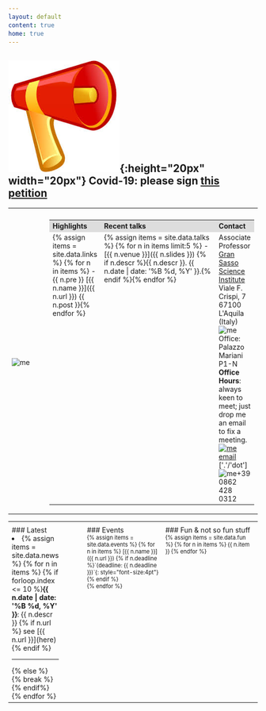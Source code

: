 ```yaml
---
layout: default
content: true
home: true
---
```



<!-- ## ![postdoc](images/news.jpeg){:height="20px" width="20px"} Post-doc position available; deadline 8 July 2021. See [details](https://www.gssi.it/communication/announcements/item/12549-postdoctoral-research-fellowship-june-2021) and get in touch if interested. -->
## ![news](images/news.jpeg){:height="20px" width="20px"} Covid-19: please sign [this petition](https://noprofitonpandemic.eu/)

<table>
  <tr>
    <th style="width:15%; text-align:left"></th>
    <th style="width:85%; text-align:center"></th>
  </tr>
 <tr>
 <td>
 <div>
     <img alt="me" src="/home/images/me.jpg" width="85%" />
 </div>
 </td>
 <td>
 <table>
  <tr>
    <th style="width:20%; background:#dddddd; text-align:left">Highlights</th>
    <th style="width:65; background:#dddddd; text-align:left">Recent talks</th>
    <th style="width:15%; background:#dddddd; text-align:left">Contact</th>
  </tr>
  <tr>
<td class="quicklinks" valign="top" markdown="1">
{% assign items = site.data.links %}
{% for n in items %}
- {{ n.pre }} [{{ n.name }}]({{ n.url }}) {{ n.post }}{% endfor %}
</td>
<td class="quicklinks" valign="top" markdown="1">
{% assign items = site.data.talks %}
{% for n in items limit:5 %}
- [{{ n.venue }}]({{ n.slides }}) {% if n.descr %}{{ n.descr }}. {{ n.date  | date: '%B %d, %Y' }}.{% endif %}{% endfor %}
</td>
<td class="details" valign="top">
    Associate Professor
	<br/><a href="https://www.gssi.it">Gran Sasso Science Institute</a>
	<br/>Viale F. Crispi, 7
	<br/>67100 L'Aquila (Italy)
	<br/><img alt="me" src="/home/images/office.jpg" width="10%" />Office: Palazzo Mariani P1-N
	<br/><b>Office Hours</b>: always keen to meet; just drop me an email to fix a meeting.
	<br/><a href="mailto:emiliodottuosto@gssi.it"><img alt="me" src="/home/images/email.jpg" width="20%" />email</a> ['.'/'dot']
	<br/><img alt="me" src="/home/images/phone.png" width="10%" />+39 0862 428 0312
  </td>
  </tr>
</table>
 </td>
 </tr>
 </table>

<!-- ## Teaching -->
<!-- I usually teach -->
<!-- - Modelling and Verification of Reactive Systems -->
<!-- - Formal Behavioural Specifications -->

<table>
  <tr>
    <th style="width:20%; text-align:left"></th>
    <th style="width:35%; text-align:left"></th>
    <th style="width:45%; text-align:left"></th>
  </tr>
  <tr>
    <td valign="top" style="padding-right: 50px;" markdown="1">
### Latest
<div class="scroll" markdown="1">
<li>{% assign items = site.data.news %}
{% for n in items %}
{% if forloop.index <= 10 %}<b>{{ n.date | date: '%B %d, %Y' }}</b>: {{ n.descr }} {% if n.url %} see [{{ n.url }}](here) {% endif %}<hr>
{% else %} {% break %} {% endif%}
{% endfor %}
</li>
</div>
</td>
<td valign="top" markdown="1">
### Events
<div class="fun" style="font-size:.8em;" markdown="1">
{% assign items = site.data.events %}
{% for n in items %}
[{{ n.name }}]({{ n.url }}) {% if n.deadline %}`(deadline: {{ n.deadline }})`{: style="font-size:4pt"}{% endif %}<br/>{% endfor %}
</div>
</td>
<td valign="top" markdown="1">
### Fun & not so fun stuff
<div class="fun" style="font-size:.8em;" markdown="1">
{% assign items = site.data.fun %}
{% for n in items %}
{{ n.item }}
{% endfor %}
</div>
</td>
</tr>
</table>

[comment]: <> (Keywords: Formal methods, behavioural specifications, choreographies, models of concurrency and distributions)
